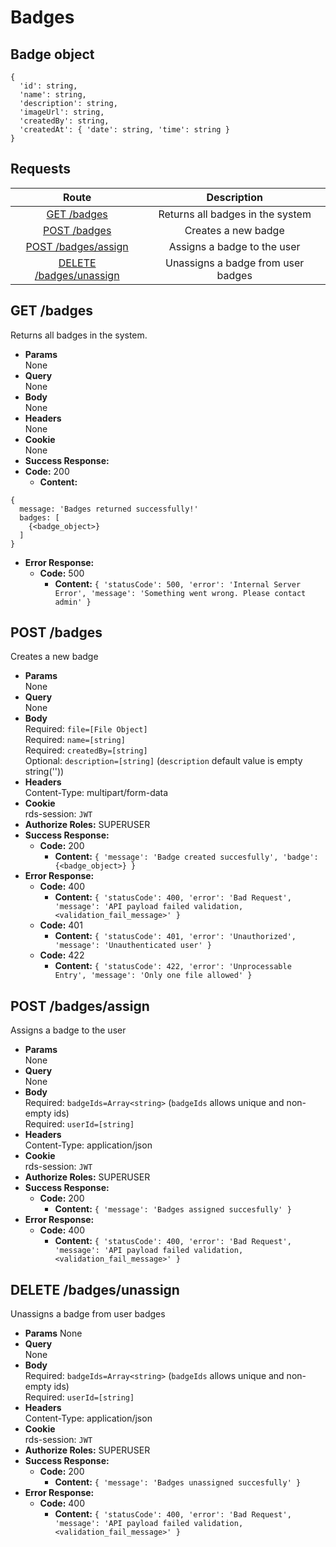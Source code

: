 # Badges

## Badge object

```
{
  'id': string,
  'name': string,
  'description': string,
  'imageUrl': string,
  'createdBy': string,
  'createdAt': { 'date': string, 'time': string }
}
```

## **Requests**

|                       Route                       |            Description             |
| :-----------------------------------------------: | :--------------------------------: |
|            [GET /badges](#get-badges)             |  Returns all badges in the system  |
|           [POST /badges](#post-badges)            |        Creates a new badge         |
|     [POST /badges/assign](#post-badgesassign)     |    Assigns a badge to the user     |
| [DELETE /badges/unassign](#delete-badgesunassign) | Unassigns a badge from user badges |

## **GET /badges**

Returns all badges in the system.

- **Params**  
  None
- **Query**  
  None
- **Body**  
  None
- **Headers**  
  None
- **Cookie**  
  None
- **Success Response:**
- **Code:** 200
  - **Content:**

```
{
  message: 'Badges returned successfully!'
  badges: [
    {<badge_object>}
  ]
}
```

- **Error Response:**
  - **Code:** 500
    - **Content:** `{ 'statusCode': 500, 'error': 'Internal Server Error', 'message': 'Something went wrong. Please contact admin' }`

## **POST /badges**

Creates a new badge

- **Params**  
  None
- **Query**  
  None
- **Body**  
  Required: `file=[File Object]`
  <br>
  Required: `name=[string]`
  <br>
  Required: `createdBy=[string]`
  <br>
  Optional: `description=[string]` (`description` default value is empty string(''))
- **Headers**  
  Content-Type: multipart/form-data
- **Cookie**  
  rds-session: `JWT`
- **Authorize Roles:**
  SUPERUSER
- **Success Response:**
  - **Code:** 200
    - **Content:** `{ 'message': 'Badge created succesfully', 'badge': {<badge_object>} }`
- **Error Response:**
  - **Code:** 400
    - **Content:** `{ 'statusCode': 400, 'error': 'Bad Request', 'message': 'API payload failed validation, <validation_fail_message>' }`
  - **Code:** 401
    - **Content:** `{ 'statusCode': 401, 'error': 'Unauthorized', 'message': 'Unauthenticated user' }`
  - **Code:** 422
    - **Content:** `{ 'statusCode': 422, 'error': 'Unprocessable Entry', 'message': 'Only one file allowed' }`

## **POST /badges/assign**

Assigns a badge to the user

- **Params**  
  None
- **Query**  
  None
- **Body**  
  Required: `badgeIds=Array<string>` (`badgeIds` allows unique and non-empty ids)
  <br>
  Required: `userId=[string]`
- **Headers**  
  Content-Type: application/json
- **Cookie**  
  rds-session: `JWT`
- **Authorize Roles:**
  SUPERUSER
- **Success Response:**
  - **Code:** 200
    - **Content:** `{ 'message': 'Badges assigned succesfully' }`
- **Error Response:**
  - **Code:** 400
    - **Content:** `{ 'statusCode': 400, 'error': 'Bad Request', 'message': 'API payload failed validation, <validation_fail_message>' }`

## **DELETE /badges/unassign**

Unassigns a badge from user badges

- **Params**
  None
- **Query**  
  None
- **Body**  
  Required: `badgeIds=Array<string>` (`badgeIds` allows unique and non-empty ids)
  <br>
  Required: `userId=[string]`
- **Headers**  
  Content-Type: application/json
- **Cookie**  
  rds-session: `JWT`
- **Authorize Roles:**
  SUPERUSER
- **Success Response:**
  - **Code:** 200
    - **Content:** `{ 'message': 'Badges unassigned succesfully' }`
- **Error Response:**
  - **Code:** 400
    - **Content:** `{ 'statusCode': 400, 'error': 'Bad Request', 'message': 'API payload failed validation, <validation_fail_message>' }`
